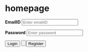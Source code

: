 
 <h1>homepage</h1>
 
  <label for="emaiID"><b>EmailID</b></label>
    <input type="text" placeholder="Enter emailID" name="user@gmail.com" required>
    
   <label for="password"><b>Password</b></label>
   <input type="text" placeholder="Enter password" name="psw" required>
   
   
<button type="submit">Login</button>
<button type="submit" formaction="/register.html">



<button type="submit">Register</button>
